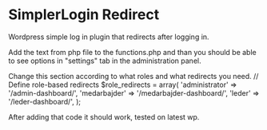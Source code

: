 # SimplerLogin Redirect
Wordpress simple log in plugin that redirects after logging in. 

Add the text from php file to the functions.php and than you should be able to see options in "settings" tab in the administration panel. 

Change this section according to what roles and what redirects you need. 
    // Define role-based redirects
    $role_redirects = array(
        'administrator' => '/admin-dashboard/',
        'medarbajder' => '/medarbajder-dashboard/',
        'leder' => '/leder-dashboard/',
    );


After adding that code it should work, tested on latest wp. 
